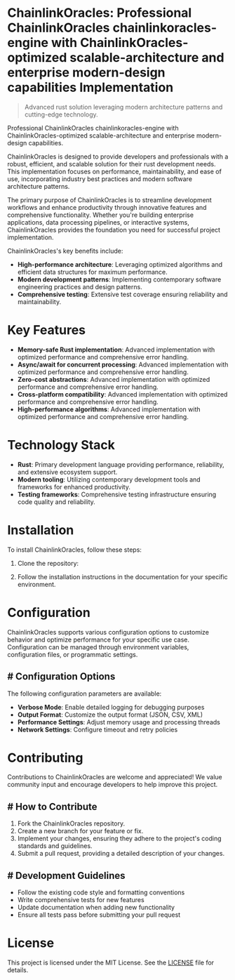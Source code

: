 <!-- fallback_ChainlinkOracles_20250807035033_18650 -->

# ChainlinkOracles: Professional ChainlinkOracles chainlinkoracles-engine with ChainlinkOracles-optimized scalable-architecture and enterprise modern-design capabilities Implementation
> Advanced rust solution leveraging modern architecture patterns and cutting-edge technology.

Professional ChainlinkOracles chainlinkoracles-engine with ChainlinkOracles-optimized scalable-architecture and enterprise modern-design capabilities.

ChainlinkOracles is designed to provide developers and professionals with a robust, efficient, and scalable solution for their rust development needs. This implementation focuses on performance, maintainability, and ease of use, incorporating industry best practices and modern software architecture patterns.

The primary purpose of ChainlinkOracles is to streamline development workflows and enhance productivity through innovative features and comprehensive functionality. Whether you're building enterprise applications, data processing pipelines, or interactive systems, ChainlinkOracles provides the foundation you need for successful project implementation.

ChainlinkOracles's key benefits include:

* **High-performance architecture**: Leveraging optimized algorithms and efficient data structures for maximum performance.
* **Modern development patterns**: Implementing contemporary software engineering practices and design patterns.
* **Comprehensive testing**: Extensive test coverage ensuring reliability and maintainability.

# Key Features

* **Memory-safe Rust implementation**: Advanced implementation with optimized performance and comprehensive error handling.
* **Async/await for concurrent processing**: Advanced implementation with optimized performance and comprehensive error handling.
* **Zero-cost abstractions**: Advanced implementation with optimized performance and comprehensive error handling.
* **Cross-platform compatibility**: Advanced implementation with optimized performance and comprehensive error handling.
* **High-performance algorithms**: Advanced implementation with optimized performance and comprehensive error handling.

# Technology Stack

* **Rust**: Primary development language providing performance, reliability, and extensive ecosystem support.
* **Modern tooling**: Utilizing contemporary development tools and frameworks for enhanced productivity.
* **Testing frameworks**: Comprehensive testing infrastructure ensuring code quality and reliability.

# Installation

To install ChainlinkOracles, follow these steps:

1. Clone the repository:


2. Follow the installation instructions in the documentation for your specific environment.

# Configuration

ChainlinkOracles supports various configuration options to customize behavior and optimize performance for your specific use case. Configuration can be managed through environment variables, configuration files, or programmatic settings.

## # Configuration Options

The following configuration parameters are available:

* **Verbose Mode**: Enable detailed logging for debugging purposes
* **Output Format**: Customize the output format (JSON, CSV, XML)
* **Performance Settings**: Adjust memory usage and processing threads
* **Network Settings**: Configure timeout and retry policies

# Contributing

Contributions to ChainlinkOracles are welcome and appreciated! We value community input and encourage developers to help improve this project.

## # How to Contribute

1. Fork the ChainlinkOracles repository.
2. Create a new branch for your feature or fix.
3. Implement your changes, ensuring they adhere to the project's coding standards and guidelines.
4. Submit a pull request, providing a detailed description of your changes.

## # Development Guidelines

* Follow the existing code style and formatting conventions
* Write comprehensive tests for new features
* Update documentation when adding new functionality
* Ensure all tests pass before submitting your pull request

# License

This project is licensed under the MIT License. See the [LICENSE](https://github.com/sandibrrm/ChainlinkOracles/blob/main/LICENSE) file for details.
